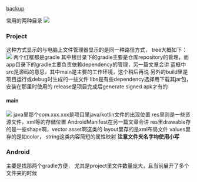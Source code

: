 
[backup](https://www.cnblogs.com/acha/articles/12301042.html)

常用的两种目录
![](https://img2018.cnblogs.com/blog/1086046/202002/1086046-20200212212946648-1938354419.png)

### Project
这种方式显示的与电脑上文件管理器显示的是同一种路径方式， tree大概如下：
![](https://img2018.cnblogs.com/blog/1086046/202002/1086046-20200212213638882-640695835.png)
两个红框都是gradle
其中根目录下的gradle主要是仓库repository的管理，而app目录下的gradle主要负责依赖dependency的管理，另一篇文章会讲
蓝框中src是源码的意思，其中main是主要的工作环境，这个稍后再说
另外的build里是项目运行或debug时生成的一些文件
libs是有些dependency选择用下载其jar包，安装在那里时使用的
release是项目完成后generate signed apk才有的

#### main
![](https://img2018.cnblogs.com/blog/1086046/202002/1086046-20200212214224194-740659834.png)
java里那个com.xxx.xxx是项目里java/kotlin文件的出现位置
res里则是一些资源文件，xml等的存储位置
AndroidManifest在另一篇文章会讲
res里drawable存的是一些shape啊，vector asset啊这类的
layout里存的是xml布局文件
values里存的是如color， string这类内容简短的属性映射
**注意文件夹名字均使用小写**

### Android
主要是找那两个gradle方便， 尤其是project里文件数量庞大，且当前展开了多个文件夹的时候